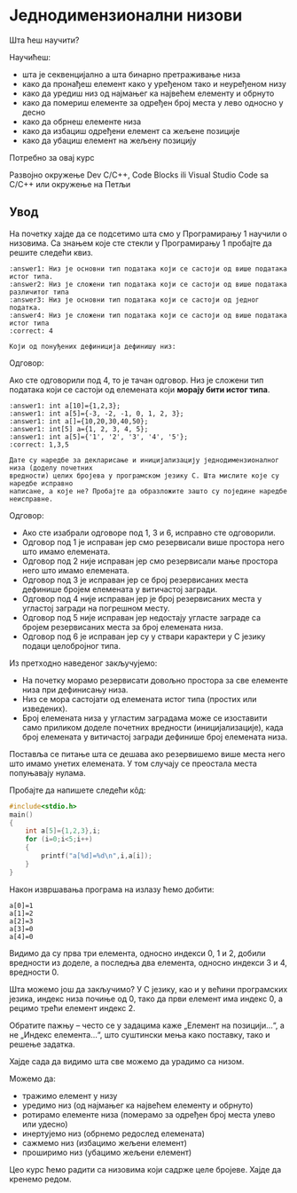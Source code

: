 # Једнодимензионални низови

Шта ћеш научити?

Научићеш:

- шта је секвенцијално а шта бинарно претраживање низа
- како да пронађеш елемент како у уређеном тако и неуређеном низу
- како да уредиш низ од најмањег ка највећем елементу и обрнуто
- како да помериш елементе за одређен број места у лево односно у десно
- како да обрнеш елементе низа
- како да избациш одређени елемент са жељене позиције
- како да убациш елемент на жељену позицију

Потребно за овај курс

Развојно окружење Dev C/C++, Code Blocks ili Visual Studio Code sa C/C++ или окружење на Петљи

## Увод

На почетку хајде да се подсетимо шта смо у Програмирању 1 научили о низовима. Са знањем које
сте стекли у Програмирању 1 пробајте да решите следећи квиз.

```{mchoice}
:answer1: Низ је основни тип података који се састоји од више података истог типа.
:answer2: Низ је сложени тип података који се састоји од више података различитог типа
:answer3: Низ је основни тип података који се састоји од једног податка.
:answer4: Низ је сложени тип података који се састоји од више података истог типа
:correct: 4

Који од понуђених дефиниција дефинишу низ:
```

Одговор:

Ако сте одговорили под 4, то је тачан одговор. Низ је сложени тип података који се састоји
од елемената који **морају бити истог типа**.

```{mchoice}
:answer1: int a[10]={1,2,3};
:answer1: int a[5]={-3, -2, -1, 0, 1, 2, 3};
:answer1: int a[]={10,20,30,40,50};
:answer1: int[5] a={1, 2, 3, 4, 5};
:answer1: int a[5]={'1', '2', '3', '4', '5'};
:correct: 1,3,5

Дате су наредбе за декларисање и иницијализацију једнодимензионалног низа (доделу почетних
вредности) целих бројева у програмском језику C. Шта мислите које су наредбе исправно
написане, а које не? Пробајте да образложите зашто су поједине наредбе неисправне. 
```

Одговор:

- Ако сте изабрали одговоре под 1, 3 и 6, исправно сте одговорили. 
- Одговор под 1 је исправан јер смо резервисали више простора него што имамо елемената. 
- Одговор под 2 није исправан јер смо резервисали мање простора него што имамо елемената. 
- Одговор под 3 је исправан јер се број резервисаних места дефинише бројем елемената у витичастој загради.
- Одговор под 4 није исправан јер је број резервисаних места у угластој загради на погрешном месту. 
- Одговор под 5 није исправан јер недостају угласте заграде са бројем резервисаних места за број елемената низа.
- Одговор под 6 је исправан јер су у ствари карактери у С језику подаци целобројног типа.

Из претходно наведеног закључујемо:

- На почетку морамо резервисати довољно простора за све елементе низа при дефинисању низа.
- Низ се мора састојати од елемената истог типа (простих или изведених).
- Број елемената низа у угластим заградама може се изоставити само приликом доделе почетних
вредности (иницијализације), када број елемената у витичастој загради дефинише број елемената низа.

Поставља се питање шта се дешава ако резервишемо више места него што имамо унетих елемената.
У том случају се преостала места попуњавају нулама.

Пробајте да напишете следећи кôд:

```c
#include<stdio.h>
main()
{
    int a[5]={1,2,3},i;
    for (i=0;i<5;i++)
    {
        printf("a[%d]=%d\n",i,a[i]);
    }
}
```

Након извршавања програма на излазу ћемо добити:

```text
a[0]=1
a[1]=2
a[2]=3
a[3]=0
a[4]=0
```

Видимо да су прва три елемента, односно индекси 0, 1 и 2, добили вредности из доделе,
а последња два елемента, односно индекси 3 и 4,  вредности 0.

Шта можемо још да закључимо? У С језику, као и у већини програмских језика, индекс
низа почиње од 0, тако да први елемент има индекс 0, а рецимо трећи елемент индекс 2.

Обратите пажњу – често се у задацима каже „Елемент на позицији…“, а не „Индекс елемента…“,
што суштински мења како поставку, тако и решење задатка.

Хајде сада да видимо шта све можемо да урадимо са низом.

Можемо да:

- тражимо елемент у низу
- уредимо низ (од најмањег ка највећем елементу и обрнуто)
- ротирамо елементе низа (померамо за одређен број места улево или удесно)
- инертујемо низ (обрнемо редослед елемената)
- сажмемо низ (избацимо жељени елемент)
- проширимо низ (убацимо жељени елемент)

Цео курс ћемо радити са низовима који садрже целе бројеве. Хајде да кренемо редом.
